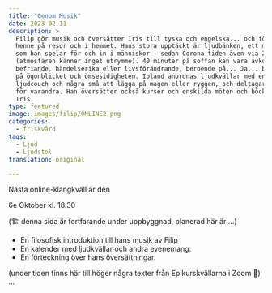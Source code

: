 ```yaml
---
title: "Genom Musik"
date: 2023-02-11
description: >
  Filip gör musik och översätter Iris till tyska och engelska... och följer med
  henne på resor och i hemmet. Hans stora upptäckt är ljudbänken, ett monokord,
  som han spelar för och in i människor - sedan Corona-tiden även via Zoom
  (atmosfären känner inget utrymme). 40 minuter på soffan kan vara avkopplande,
  befriande, händelserika eller livsförändrande, beroende på... Ja... beroende
  på ögonblicket och ömsesidigheten. Ibland anordnas ljudkvällar med en stor
  ljudcouch och några små att lägga på magen eller ryggen, och deltagarna spelar
  för varandra. Han översätter också kurser och enskilda möten och böcker av
  Iris.
type: featured
image: images/filip/ONLINE2.png
categories:
  - friskvård
tags:
  - Ljud
  - Ljudstol
translation: original

---
```

Nästa online-klangkväll är den 

6e Oktober kl. 18.30


(🏗️ denna sida är fortfarande under uppbyggnad, planerad här är ...)

- En filosofisk introduktion till hans musik av Filip
- En kalender med ljudkvällar och andra evenemang.
- En förteckning över hans översättningar.


(under tiden finns här till höger några texter från Epikurskvällarna i Zoom 🌳)
...
